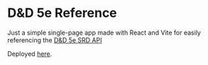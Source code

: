# D&D 5e Reference

Just a simple single-page app made with React and Vite for easily referencing the [D&D 5e SRD API](https://5e-bits.github.io/docs/)

Deployed [here](https://nicholas-gregory.github.io/d-and-d-5e-reference/).
